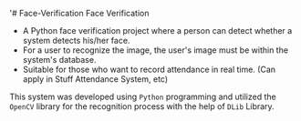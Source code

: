 '# Face-Verification
Face Verification

- A Python face verification project where a person can detect whether a system detects his/her face.
- For a user to recognize the image, the user's image must be within the system's database. 
- Suitable for those who want to record attendance in real time. (Can apply in Stuff Attendance System, etc)

This system was developed using `Python` programming and utilized the `OpenCV` library for the recognition process with the help of `DLib` Library.
